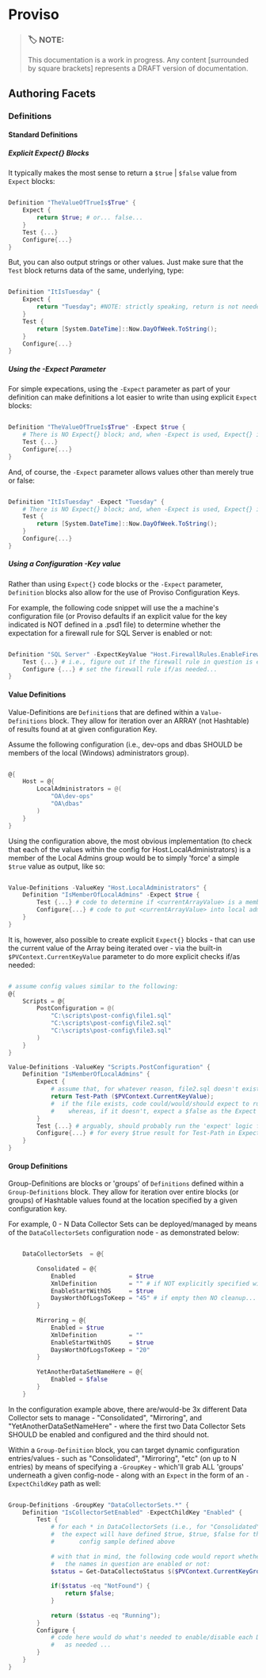 # Proviso

> ### :label: **NOTE:** 
> This documentation is a work in progress. Any content [surrounded by square brackets] represents a DRAFT version of documentation.






## Authoring Facets


### Definitions

#### Standard Definitions
##### Explicit Expect{} Blocks
It typically makes the most sense to return a `$true` | `$false` value from `Expect` blocks: 
```powershell

Definition "TheValueOfTrueIs$True" {
    Expect {
        return $true; # or... false... 
    }
    Test {...} 
    Configure{...}
}

```
But, you can also output strings or other values. Just make sure that the `Test` block returns data of the same, underlying, type: 
```powershell

Definition "ItIsTuesday" {
    Expect {
        return "Tuesday"; #NOTE: strictly speaking, return is not needed here. "Tuesday" would work
    }
    Test {
        return [System.DateTime]::Now.DayOfWeek.ToString();
    } 
    Configure{...}
}

```

##### Using the -Expect Parameter
For simple expecations, using the `-Expect` parameter as part of your definition can make definitions a lot easier to write than using explicit `Expect` blocks: 
```powershell

Definition "TheValueOfTrueIs$True" -Expect $true {
    # There is NO Expect{} block; and, when -Expect is used, Expect{} is not allowed...
    Test {...} 
    Configure{...}
}

```

And, of course, the `-Expect` parameter allows values other than merely true or false: 

```powershell

Definition "ItIsTuesday" -Expect "Tuesday" {
    # There is NO Expect{} block; and, when -Expect is used, Expect{} is not allowed...
    Test {
        return [System.DateTime]::Now.DayOfWeek.ToString();
    } 
    Configure{...}
}

```

##### Using a Configuration -Key value
Rather than using `Expect{}` code blocks or the `-Expect` parameter, `Definition` blocks also allow for the use of Proviso Configuration Keys. 

For example, the following code snippet will use the a machine's configuration file (or Proviso defaults if an explicit value for the key indicated is NOT defined in a .psd1 file) to determine whether the expectation for a firewall rule for SQL Server is enabled or not:

```powershell

Definition "SQL Server" -ExpectKeyValue "Host.FirewallRules.EnableFirewallForSqlServer" {
	Test {...} # i.e., figure out if the firewall rule in question is enabled ($true or $false)
	Configure {...} # set the firewall rule if/as needed... 
}

```


#### Value Definitions
Value-Definitions are `Definition`s that are defined within a `Value-Definitions` block. 
They allow for iteration over an ARRAY (not Hashtable) of results found at at given configuration Key.

Assume the following configuration (i.e., dev-ops and dbas SHOULD be members of the local (Windows) administrators group).

```powershell

@{
    Host = @{
        LocalAdministrators = @(
            "OA\dev-ops"
            "OA\dbas"
        )
    }
}

```

Using the configuration above, the most obvious implementation (to check that each of the values within the config for Host.LocalAdministrators) is a member of the Local Admins group would be to simply 'force' a simple `$true` value as output, like so: 

```powershell

Value-Definitions -ValueKey "Host.LocalAdministrators" {
    Definition "IsMemberOfLocalAdmins" -Expect $true {
        Test {...} # code to determine if <currentArrayValue> is a member of local admins.
        Configure{...} # code to put <currentArrayValue> into local admins (if needed).
    }
}

```

It is, however, also possible to create explicit `Expect{}` blocks - that can use the current value of the Array being iterated over - via the built-in `$PVContext.CurrentKeyValue` parameter to do more explicit checks if/as needed: 

```powershell

# assume config values similar to the following: 
@{
    Scripts = @{
        PostConfiguration = @(
            "C:\scripts\post-config\file1.sql"
            "C:\scripts\post-config\file2.sql"
            "C:\scripts\post-config\file3.sql"
        )
    }
}

Value-Definitions -ValueKey "Scripts.PostConfiguration" {
    Definition "IsMemberOfLocalAdmins" {
        Expect {
            # assume that, for whatever reason, file2.sql doesn't exist in the targetted folder: 
            return Test-Path ($PVContext.CurrentKeyValue);
            #  if the file exists, code could/would/should expect to run the file in question
            #    whereas, if it doesn't, expect a $false as the Expect value. 
        }
        Test {...} # arguably, should probably run the 'expect' logic from above here... 
        Configure{...} # for every $true result for Test-Path in Expect, run the file in question.
    }
}

```

#### Group Definitions
Group-Definitions are blocks or 'groups' of `Definitions` defined within a `Group-Definitions` block. They allow for iteration over entire blocks (or groups) of Hashtable values found at the location specified by a given configuration key. 

For example, 0 - N Data Collector Sets can be deployed/managed by means of the `DataCollectorSets` configuration node - as demonstrated below: 

```powershell

	DataCollectorSets  = @{
		
		Consolidated = @{
			Enabled			      = $true
			XmlDefinition		  = "" # if NOT explicitly specified will be <GroupName>.xml - e.g., Consolidated.xml
			EnableStartWithOS	  = $true
			DaysWorthOfLogsToKeep = "45" # if empty then NO cleanup... 
		}
		
		Mirroring = @{
			Enabled = $true
			XmlDefinition		  = ""
			EnableStartWithOS	  = $true
			DaysWorthOfLogsToKeep = "20"
		}
		
		YetAnotherDataSetNameHere = @{
			Enabled = $false
		}
	}

```

In the configuration example above, there are/would-be 3x different Data Collector sets to manage - "Consolidated", "Mirroring", and "YetAnotherDataSetNameHere" - where the first two Data Collector Sets SHOULD be enabled and configured and the third should not. 

Within a `Group-Definition` block, you can target dynamic configuration entries/values - such as "Consolidated", "Mirroring", "etc" (on up to N entries) by means of specifying a `-GroupKey` - which'll grab ALL 'groups' underneath a given config-node - along with an `Expect` in the form of an `-ExpectChildKey` path as well: 

```powershell 

Group-Definitions -GroupKey "DataCollectorSets.*" {
    Definition "IsCollectorSetEnabled" -ExpectChildKey "Enabled" {
        Test {
            # for each * in DataCollectorSets (i.e., for "Consolidated", "Mirroring", "etc.")
            #  the expect will have defined $true, $true, $false for the 3x values in the 
            #       config sample defined above
            
            # with that in mind, the following code would report whether collector-sets with 
            #   the names in question are enabled or not: 
            $status = Get-DataCollectoStatus $($PVContext.CurrentKeyGroup); # Consolidated, Mirroring, etc... 
            
            if($status -eq "NotFound") {
                return $false;
            }
            
            return ($status -eq "Running");
        }
        Configure {
            # code here would do what's needed to enable/disable each DataCollectorSet (by Group-key)
            #   as needed ... 
        }
    }
}